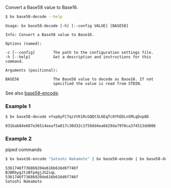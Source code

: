 Convert a Base58 value to Base16.
```sh
$ bx base58-decode --help
```
```
Usage: bx base58-decode [-h] [--config VALUE] [BASE58]                   

Info: Convert a Base58 value to Base16.                                  

Options (named):

-c [--config]        The path to the configuration settings file.        
-h [--help]          Get a description and instructions for this command.

Arguments (positional):

BASE58               The Base58 value to decode as Base16. If not        
                     specified the value is read from STDIN.
```
See also [base58-encode](bx-base58-encode).
### Example 1
```sh
$ bx base58-decode vYxp6yFC7qiVtK1RcGQQt3L6EqTc8YhEDLnSMLqDvp8D
```
```
031bab84e687e36514eeaf5a017c30d32c1f59dd4ea6629da7970ca374513dd006
```
### Example 2
piped commands
```sh
$ bx base16-encode "Satoshi Nakamoto" | bx base58-encode | bx base58-decode | bx base16-decode
```
```
5361746f736869204e616b616d6f746f
BJBRbygJtzBfp4gjJG2iqL
5361746f736869204e616b616d6f746f
Satoshi Nakamoto
```